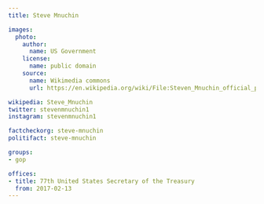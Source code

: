 ```yaml
---
title: Steve Mnuchin

images:
  photo:
    author:
      name: US Government
    license:
      name: public domain
    source:
      name: Wikimedia commons
      url: https://en.wikipedia.org/wiki/File:Steven_Mnuchin_official_portrait.jpg

wikipedia: Steve_Mnuchin
twitter: stevenmnuchin1
instagram: stevenmnuchin1

factcheckorg: steve-mnuchin
politifact: steve-mnuchin

groups:
- gop

offices:
- title: 77th United States Secretary of the Treasury
  from: 2017-02-13
---
```

